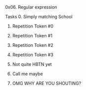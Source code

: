0x06. Regular expression

Tasks
0. Simply matching School

1. Repetition Token #0

2. Repetition Token #1

3. Repetition Token #2

4. Repetition Token #3

5. Not quite HBTN yet

6. Call me maybe

7. OMG WHY ARE YOU SHOUTING?


